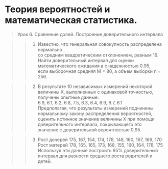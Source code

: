 # Теория вероятностей и математическая статистика.        
                            
> Урок 6. Сравнение долей. Построение доверительного интервала           
                
>> 1) Известно, что генеральная совокупность распределена нормально                   
со средним квадратическим отклонением, равным 16.             
Найти доверительный интервал для оценки математического ожидания a с надежностью 0.95,          
если выборочная средняя M = 80, а объем выборки n = 256.            
                  
>> 2) В результате 10 независимых измерений некоторой величины X, выполненных с одинаковой точностью,           
получены опытные данные:              
6.9, 6.1, 6.2, 6.8, 7.5, 6.3, 6.4, 6.9, 6.7, 6.1              
Предполагая, что результаты измерений подчинены нормальному закону распределения вероятностей,            
оценить истинное значение величины X при помощи доверительного интервала, покрывающего это                 
значение с доверительной вероятностью 0,95.           
           
>> 3) Рост дочерей 175, 167, 154, 174, 178, 148, 160, 167, 169, 170         
Рост матерей 178, 165, 165, 173, 168, 155, 160, 164, 178, 175                           
Используя эти данные построить 95% доверительный интервал для разности среднего роста родителей и детей.                  
